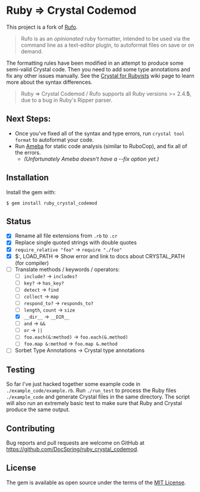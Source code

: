 # Ruby => Crystal Codemod

This project is a fork of [Rufo](https://github.com/ruby-formatter/rufo).

> Rufo is as an _opinionated_ ruby formatter, intended to be used via the command line as a text-editor plugin, to autoformat files on save or on demand.

The formatting rules have been modified in an attempt to produce some semi-valid Crystal code. Then you need to add some type annotations and fix any other issues manually. See the [Crystal for Rubyists](https://github.com/crystal-lang/crystal/wiki/Crystal-for-Rubyists) wiki page to learn more about the syntax differences.

> Ruby => Crystal Codemod / Rufo supports all Ruby versions >= 2.4.**5**, due to a bug in Ruby's Ripper parser.

## Next Steps:

* Once you've fixed all of the syntax and type errors, run `crystal tool format` to autoformat your code.
* Run [Ameba](https://github.com/crystal-ameba/ameba) for static code analysis (similar to RuboCop), and fix all of the errors.
  * *(Unfortunately Ameba doesn't have a --fix option yet.)*

## Installation

Install the gem with:

```
$ gem install ruby_crystal_codemod
```

## Status

- [x] Rename all file extensions from `.rb` to `.cr`
- [x] Replace single quoted strings with double quotes
- [x] `require_relative "foo"` -> `require "./foo"`
- [x] $:, LOAD_PATH => Show error and link to docs about CRYSTAL_PATH (for compiler)
- [ ] Translate methods / keywords / operators:
  - [ ] `include?` -> `includes?`
  - [ ] `key?` -> `has_key?`
  - [ ] `detect` -> `find`
  - [ ] `collect` -> `map`
  - [ ] `respond_to?` -> `responds_to?`
  - [ ] `length`, `count` -> `size`
  - [x] `__dir__` -> `__DIR__`
  - [ ] `and` -> `&&`
  - [ ] `or` -> `||`
  - [ ] `foo.each(&:method)` -> `foo.each(&.method)`
  - [ ] `foo.map &:method` -> `foo.map &.method`
- [ ] Sorbet Type Annotations -> Crystal type annotations

## Testing

So far I've just hacked together some example code in `./example_code/example.rb`.
Run `./run_test` to process the Ruby files `./example_code` and generate Crystal files in the same directory. The script will also run an extremely basic test to make sure that Ruby and Crystal produce the same output.

## Contributing

Bug reports and pull requests are welcome on GitHub at https://github.com/DocSpring/ruby_crystal_codemod.

## License

The gem is available as open source under the terms of the [MIT License](http://opensource.org/licenses/MIT).
